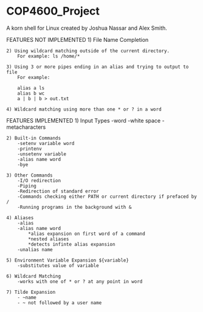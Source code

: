 # COP4600_Project
A korn shell for Linux created by Joshua Nassar and Alex Smith.

FEATURES NOT IMPLEMENTED
	1) File Name Completion
	
	2) Using wildcard matching outside of the current directory.
		For example: ls /home/*
		
	3) Using 3 or more pipes ending in an alias and trying to output to file
		For example:
		
		alias a ls
		alias b wc
		a | b | b > out.txt
		
	4) Wildcard matching using more than one * or ? in a word

FEATURES IMPLEMENTED
	1) Input Types
		-word
		-white space
		-metacharacters
		
	2) Built-in Commands
		-setenv variable word
		-printenv
		-unsetenv variable
		-alias name word
		-bye
		
	3) Other Commands
		-I/O redirection
		-Piping
		-Redirection of standard error
		-Commands checking either PATH or current directory if prefaced by /
		-Running programs in the background with &
		
	4) Aliases
		-alias
		-alias name word
			*alias expansion on first word of a command
			*nested aliases
			*detects infinte alias expansion
		-unalias name
		
	5) Environment Variable Expansion ${variable}
		-substitutes value of variable
		
	6) Wildcard Matching
		-works with one of * or ? at any point in word
	
	7) Tilde Expansion
		- ~name
		- ~ not followed by a user name
